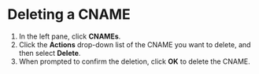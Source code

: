 # Deleting a CNAME

1. In the left pane, click **CNAMEs**.
2. Click the **Actions** drop-down list of the CNAME you want to delete, and then select **Delete**. 
3. When prompted to confirm the deletion, click **OK** to delete the CNAME.


